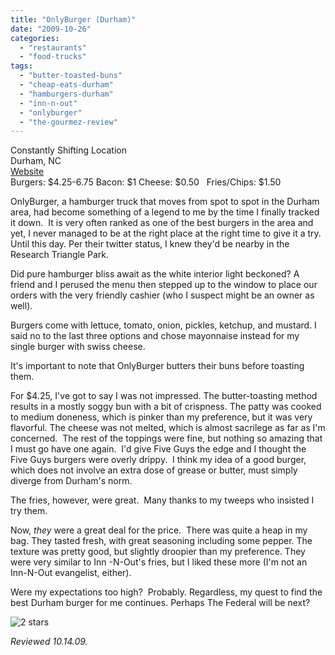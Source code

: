 ```yaml
---
title: "OnlyBurger (Durham)"
date: "2009-10-26"
categories: 
  - "restaurants"
  - "food-trucks"
tags: 
  - "butter-toasted-buns"
  - "cheap-eats-durham"
  - "hamburgers-durham"
  - "inn-n-out"
  - "onlyburger"
  - "the-gourmez-review"
---
```


Constantly Shifting Location\
Durham, NC\
[Website](http://www.durhamcatering.com/onlyburger/)\
Burgers: $4.25-6.75  Bacon: $1  Cheese: $0.50   Fries/Chips: $1.50

OnlyBurger, a hamburger truck that moves from spot to spot in the Durham area, had become something of a legend to me by the time I finally tracked it down.  It is very often ranked as one of the best burgers in the area and yet, I never managed to be at the right place at the right time to give it a try.  Until this day. Per their twitter status, I knew they'd be nearby in the Research Triangle Park.

Did pure hamburger bliss await as the white interior light beckoned? A friend and I perused the menu then stepped up to the window to place our orders with the very friendly cashier (who I suspect might be an owner as well).

Burgers come with lettuce, tomato, onion, pickles, ketchup, and mustard. I said no to the last three options and chose mayonnaise instead for my single burger with swiss cheese.

It's important to note that OnlyBurger butters their buns before toasting them.

For $4.25, I've got to say I was not impressed. The butter-toasting method results in a mostly soggy bun with a bit of crispness. The patty was cooked to medium doneness, which is pinker than my preference, but it was very flavorful. The cheese was not melted, which is almost sacrilege as far as I'm concerned.  The rest of the toppings were fine, but nothing so amazing that I must go have one again.  I'd give Five Guys the edge and I thought the Five Guys burgers were overly drippy.  I think my idea of a good burger, which does not involve an extra dose of grease or butter, must simply diverge from Durham's norm.

The fries, however, were great.  Many thanks to my tweeps who insisted I try them.

Now, _they_ were a great deal for the price.  There was quite a heap in my bag. They tasted fresh, with great seasoning including some pepper. The texture was pretty good, but slightly droopier than my preference. They were very similar to Inn -N-Out's fries, but I liked these more (I'm not an Inn-N-Out evangelist, either).

Were my expectations too high?  Probably. Regardless, my quest to find the best Durham burger for me continues. Perhaps The Federal will be next?

![2 stars](http://s3.amazonaws.com/thegourmez-wpmedia/2009/02/rating_chicken11.gif "rating_chicken11")

_Reviewed 10.14.09._
